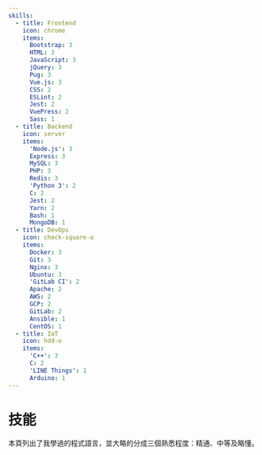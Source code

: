 ```yaml
---
skills:
  - title: Frontend
    icon: chrome
    items:
      Bootstrap: 3
      HTML: 3
      JavaScript: 3
      jQuery: 3
      Pug: 3
      Vue.js: 3
      CSS: 2
      ESLint: 2
      Jest: 2
      VuePress: 2
      Sass: 1
  - title: Backend
    icon: server
    items: 
      'Node.js': 3
      Express: 3
      MySQL: 3
      PHP: 3
      Redis: 3
      'Python 3': 2
      C: 2
      Jest: 2
      Yarn: 2
      Bash: 1
      MongoDB: 1
  - title: DevOps
    icon: check-square-o
    items:
      Docker: 3
      Git: 3
      Nginx: 3
      Ubuntu: 3
      'GitLab CI': 2
      Apache: 2
      AWS: 2
      GCP: 2
      GitLab: 2
      Ansible: 1
      CentOS: 1
  - title: IoT
    icon: hdd-o
    items:
      'C++': 3
      C: 2
      'LINE Things': 1
      Arduino: 1
---
```

# <span class="fa fa-bar-chart-o fa-fw"></span> 技能

本頁列出了我學過的程式語言，並大略的分成三個熟悉程度：精通、中等及略懂。

<div class="row">
  <div class="col-md-6 p-md-2">
    <SkillCard :skill="$frontmatter.skills[0]"/>
    <SkillCard :skill="$frontmatter.skills[2]"/>
  </div>
  <div class="col-md-6 p-md-2">
    <SkillCard :skill="$frontmatter.skills[1]"/>
    <SkillCard :skill="$frontmatter.skills[3]"/>
  </div>
</div>
